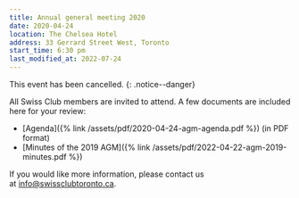 ```yaml
---
title: Annual general meeting 2020
date: 2020-04-24
location: The Chelsea Hotel
address: 33 Gerrard Street West, Toronto
start_time: 6:30 pm
last_modified_at: 2022-07-24
---
```

This event has been cancelled.
{: .notice--danger}

All Swiss Club members are invited to attend. A few documents are included here for your review:

* [Agenda]({% link /assets/pdf/2020-04-24-agm-agenda.pdf %}) (in PDF format)
* [Minutes of the 2019 AGM]({% link /assets/pdf/2022-04-22-agm-2019-minutes.pdf %})

If you would like more information, please contact us at [info@swissclubtoronto.ca](mailto:info@swissclubtoronto.ca).
